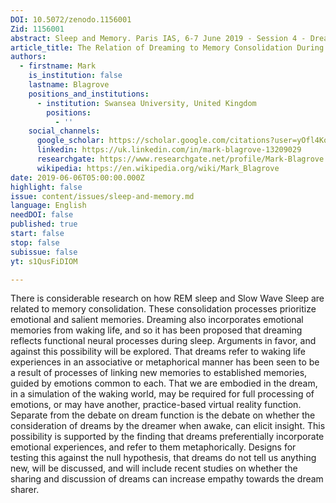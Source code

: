```yaml
---
DOI: 10.5072/zenodo.1156001
Zid: 1156001
abstract: Sleep and Memory. Paris IAS, 6-7 June 2019 - Session 4 - Dreaming (Part I)
article_title: The Relation of Dreaming to Memory Consolidation During Sleep
authors:
  - firstname: Mark
    is_institution: false
    lastname: Blagrove
    positions_and_institutions:
      - institution: Swansea University, United Kingdom
        positions:
          - ''
    social_channels:
      google_scholar: https://scholar.google.com/citations?user=yOfl4KoAAAAJ&hl=fr
      linkedin: https://uk.linkedin.com/in/mark-blagrove-13209029
      researchgate: https://www.researchgate.net/profile/Mark-Blagrove
      wikipedia: https://en.wikipedia.org/wiki/Mark_Blagrove
date: 2019-06-06T05:00:00.000Z
highlight: false
issue: content/issues/sleep-and-memory.md
language: English
needDOI: false
published: true
start: false
stop: false
subissue: false
yt: s1QusFiDIOM

---
```


There is considerable research on how REM sleep and Slow Wave Sleep are related to memory consolidation. These consolidation processes prioritize emotional and salient memories. Dreaming also incorporates emotional  
memories from waking life, and so it has been proposed that dreaming reflects functional neural processes during sleep. Arguments in favor, and against this possibility will be explored. That dreams refer to waking life experiences in an associative or metaphorical manner has been seen to be a result of processes of linking new memories to established memories, guided by emotions common to each. That we are embodied in the dream, in a simulation of the waking world, may be required for full processing of emotions, or may have another, practice-based virtual reality function. Separate from the debate on dream function is the debate on whether the consideration of dreams by the dreamer when awake, can elicit insight. This possibility is supported by the finding that dreams preferentially incorporate emotional experiences, and refer to them metaphorically. Designs for testing this against the null hypothesis, that dreams do not tell us anything new, will be discussed, and will include recent studies on whether the sharing and discussion of dreams can increase empathy towards the dream sharer.

<Youtube yt="s1QusFiDIOM" caption="The Relation of Dreaming to Memory Consolidation During Sleep"></Youtube>
